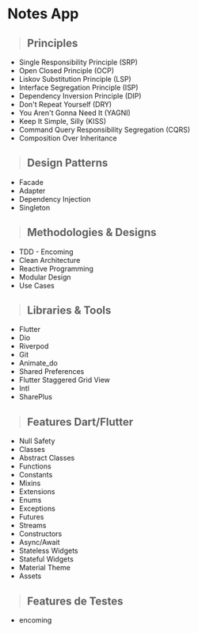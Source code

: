 # Notes App

> ## Principles

* Single Responsibility Principle (SRP)
* Open Closed Principle (OCP)
* Liskov Substitution Principle (LSP)
* Interface Segregation Principle (ISP)
* Dependency Inversion Principle (DIP)
* Don't Repeat Yourself (DRY)
* You Aren't Gonna Need It (YAGNI)
* Keep It Simple, Silly (KISS)
* Command Query Responsibility Segregation (CQRS)
* Composition Over Inheritance

> ## Design Patterns

* Facade
* Adapter
* Dependency Injection
* Singleton

> ## Methodologies & Designs

* TDD - Encoming
* Clean Architecture
* Reactive Programming
* Modular Design
* Use Cases

> ## Libraries & Tools

* Flutter
* Dio
* Riverpod
* Git
* Animate_do
* Shared Preferences
* Flutter Staggered Grid View
* Intl
* SharePlus

> ## Features  Dart/Flutter

* Null Safety
* Classes
* Abstract Classes
* Functions
* Constants
* Mixins
* Extensions
* Enums
* Exceptions
* Futures
* Streams
* Constructors
* Async/Await
* Stateless Widgets
* Stateful Widgets
* Material Theme
* Assets

> ## Features de Testes

* encoming
